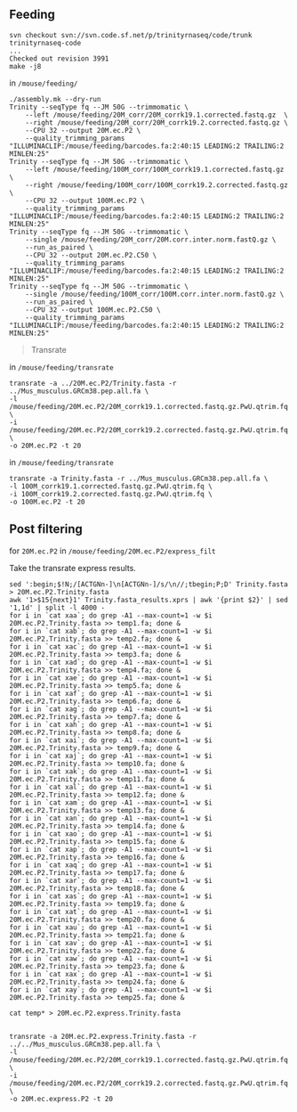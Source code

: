 Feeding
--

	svn checkout svn://svn.code.sf.net/p/trinityrnaseq/code/trunk trinityrnaseq-code
	...
	Checked out revision 3991
	make -j8
	
in `/mouse/feeding/`

    ./assembly.mk --dry-run
    Trinity --seqType fq --JM 50G --trimmomatic \
        --left /mouse/feeding/20M_corr/20M_corrk19.1.corrected.fastq.gz  \
        --right /mouse/feeding/20M_corr/20M_corrk19.2.corrected.fastq.gz \
        --CPU 32 --output 20M.ec.P2 \
        --quality_trimming_params "ILLUMINACLIP:/mouse/feeding/barcodes.fa:2:40:15 LEADING:2 TRAILING:2 MINLEN:25"
    Trinity --seqType fq --JM 50G --trimmomatic \
        --left /mouse/feeding/100M_corr/100M_corrk19.1.corrected.fastq.gz  \
        --right /mouse/feeding/100M_corr/100M_corrk19.2.corrected.fastq.gz \
        --CPU 32 --output 100M.ec.P2 \
        --quality_trimming_params "ILLUMINACLIP:/mouse/feeding/barcodes.fa:2:40:15 LEADING:2 TRAILING:2 MINLEN:25"
    Trinity --seqType fq --JM 50G --trimmomatic \
        --single /mouse/feeding/20M_corr/20M.corr.inter.norm.fastQ.gz \
        --run_as_paired \
        --CPU 32 --output 20M.ec.P2.C50 \
        --quality_trimming_params "ILLUMINACLIP:/mouse/feeding/barcodes.fa:2:40:15 LEADING:2 TRAILING:2 MINLEN:25"
    Trinity --seqType fq --JM 50G --trimmomatic \
        --single /mouse/feeding/100M_corr/100M.corr.inter.norm.fastQ.gz \
        --run_as_paired \
        --CPU 32 --output 100M.ec.P2.C50 \
        --quality_trimming_params "ILLUMINACLIP:/mouse/feeding/barcodes.fa:2:40:15 LEADING:2 TRAILING:2 MINLEN:25"

>Transrate

in `/mouse/feeding/transrate`

	transrate -a ../20M.ec.P2/Trinity.fasta -r ../Mus_musculus.GRCm38.pep.all.fa \
	-l /mouse/feeding/20M.ec.P2/20M_corrk19.1.corrected.fastq.gz.PwU.qtrim.fq \
	-i /mouse/feeding/20M.ec.P2/20M_corrk19.2.corrected.fastq.gz.PwU.qtrim.fq \
	-o 20M.ec.P2 -t 20
	

in `/mouse/feeding/transrate`


	transrate -a Trinity.fasta -r ../Mus_musculus.GRCm38.pep.all.fa \
	-l 100M_corrk19.1.corrected.fastq.gz.PwU.qtrim.fq \
	-i 100M_corrk19.2.corrected.fastq.gz.PwU.qtrim.fq \
	-o 100M.ec.P2 -t 20
	


Post filtering
---

for `20M.ec.P2` in `/mouse/feeding/20M.ec.P2/express_filt`

Take the transrate express results.

	sed ':begin;$!N;/[ACTGNn-]\n[ACTGNn-]/s/\n//;tbegin;P;D' Trinity.fasta > 20M.ec.P2.Trinity.fasta
	awk '1>$15{next}1' Trinity.fasta_results.xprs | awk '{print $2}' | sed '1,1d' | split -l 4000 -
	for i in `cat xaa`; do grep -A1 --max-count=1 -w $i 20M.ec.P2.Trinity.fasta >> temp1.fa; done &
	for i in `cat xab`; do grep -A1 --max-count=1 -w $i 20M.ec.P2.Trinity.fasta >> temp2.fa; done &
	for i in `cat xac`; do grep -A1 --max-count=1 -w $i 20M.ec.P2.Trinity.fasta >> temp3.fa; done &
	for i in `cat xad`; do grep -A1 --max-count=1 -w $i 20M.ec.P2.Trinity.fasta >> temp4.fa; done &
	for i in `cat xae`; do grep -A1 --max-count=1 -w $i 20M.ec.P2.Trinity.fasta >> temp5.fa; done &
	for i in `cat xaf`; do grep -A1 --max-count=1 -w $i 20M.ec.P2.Trinity.fasta >> temp6.fa; done &
	for i in `cat xag`; do grep -A1 --max-count=1 -w $i 20M.ec.P2.Trinity.fasta >> temp7.fa; done &
	for i in `cat xah`; do grep -A1 --max-count=1 -w $i 20M.ec.P2.Trinity.fasta >> temp8.fa; done &
	for i in `cat xai`; do grep -A1 --max-count=1 -w $i 20M.ec.P2.Trinity.fasta >> temp9.fa; done &
	for i in `cat xaj`; do grep -A1 --max-count=1 -w $i 20M.ec.P2.Trinity.fasta >> temp10.fa; done &
	for i in `cat xak`; do grep -A1 --max-count=1 -w $i 20M.ec.P2.Trinity.fasta >> temp11.fa; done &
	for i in `cat xal`; do grep -A1 --max-count=1 -w $i 20M.ec.P2.Trinity.fasta >> temp12.fa; done &
	for i in `cat xam`; do grep -A1 --max-count=1 -w $i 20M.ec.P2.Trinity.fasta >> temp13.fa; done &
	for i in `cat xan`; do grep -A1 --max-count=1 -w $i 20M.ec.P2.Trinity.fasta >> temp14.fa; done &
	for i in `cat xao`; do grep -A1 --max-count=1 -w $i 20M.ec.P2.Trinity.fasta >> temp15.fa; done &
	for i in `cat xap`; do grep -A1 --max-count=1 -w $i 20M.ec.P2.Trinity.fasta >> temp16.fa; done &
	for i in `cat xaq`; do grep -A1 --max-count=1 -w $i 20M.ec.P2.Trinity.fasta >> temp17.fa; done &
	for i in `cat xar`; do grep -A1 --max-count=1 -w $i 20M.ec.P2.Trinity.fasta >> temp18.fa; done &
	for i in `cat xas`; do grep -A1 --max-count=1 -w $i 20M.ec.P2.Trinity.fasta >> temp19.fa; done &
	for i in `cat xat`; do grep -A1 --max-count=1 -w $i 20M.ec.P2.Trinity.fasta >> temp20.fa; done &
	for i in `cat xau`; do grep -A1 --max-count=1 -w $i 20M.ec.P2.Trinity.fasta >> temp21.fa; done &
	for i in `cat xav`; do grep -A1 --max-count=1 -w $i 20M.ec.P2.Trinity.fasta >> temp22.fa; done &
	for i in `cat xaw`; do grep -A1 --max-count=1 -w $i 20M.ec.P2.Trinity.fasta >> temp23.fa; done &
	for i in `cat xax`; do grep -A1 --max-count=1 -w $i 20M.ec.P2.Trinity.fasta >> temp24.fa; done &
	for i in `cat xay`; do grep -A1 --max-count=1 -w $i 20M.ec.P2.Trinity.fasta >> temp25.fa; done &

	cat temp* > 20M.ec.P2.express.Trinity.fasta


	transrate -a 20M.ec.P2.express.Trinity.fasta -r ../../Mus_musculus.GRCm38.pep.all.fa \
	-l /mouse/feeding/20M.ec.P2/20M_corrk19.1.corrected.fastq.gz.PwU.qtrim.fq \
	-i /mouse/feeding/20M.ec.P2/20M_corrk19.2.corrected.fastq.gz.PwU.qtrim.fq \
	-o 20M.ec.express.P2 -t 20

